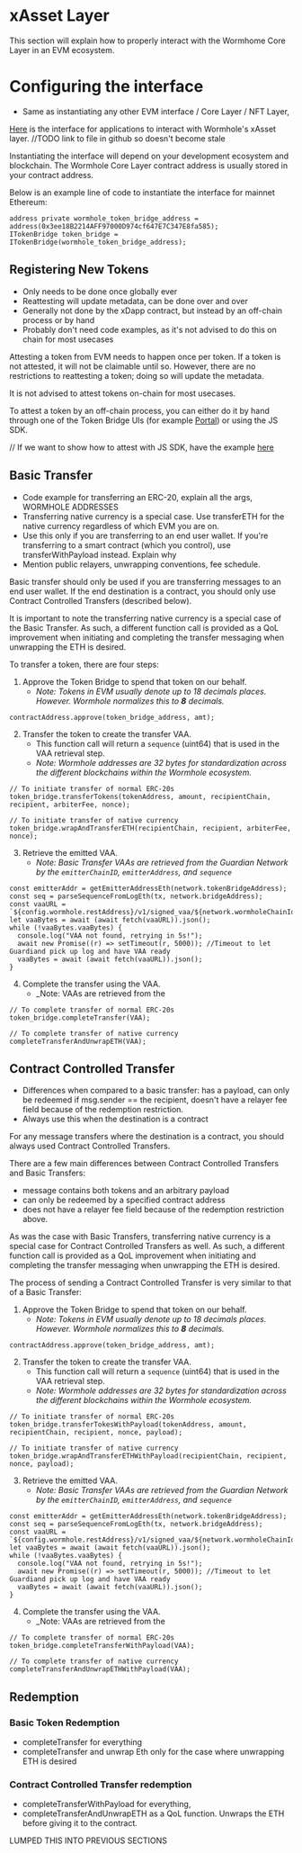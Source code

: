 # xAsset Layer

This section will explain how to properly interact with the Wormhome Core Layer in an EVM ecosystem.

# Configuring the interface

- Same as instantiating any other EVM interface / Core Layer / NFT Layer,

[Here]() is the interface for applications to interact with Wormhole's xAsset layer.
//TODO link to file in github so doesn't become stale

Instantiating the interface will depend on your development ecosystem and blockchain. The Wormhole Core Layer contract address is usually stored in your contract address.

Below is an example line of code to instantiate the interface for mainnet Ethereum:

```
address private wormhole_token_bridge_address = address(0x3ee18B2214AFF97000D974cf647E7C347E8fa585);
ITokenBridge token_bridge = ITokenBridge(wormhole_token_bridge_address);
```

## Registering New Tokens

- Only needs to be done once globally ever
- Reattesting will update metadata, can be done over and over
- Generally not done by the xDapp contract, but instead by an off-chain process or by hand
- Probably don't need code examples, as it's not advised to do this on chain for most usecases

Attesting a token from EVM needs to happen once per token. If a token is not attested, it will not be claimable until so. However, there are no restrictions to reattesting a token; doing so will update the metadata.

It is not advised to attest tokens on-chain for most usecases.

To attest a token by an off-chain process, you can either do it by hand through one of the Token Bridge UIs (for example [Portal](https://www.portalbridge.com/#/transfer)) or using the JS SDK.

// If we want to show how to attest with JS SDK, have the example [here](https://book.wormhole.com/development/portal/evm/attestingToken.html)

## Basic Transfer

- Code example for transferring an ERC-20, explain all the args, WORMHOLE ADDRESSES
- Transferring native currency is a special case. Use transferETH for the native currency regardless of which EVM you are on.
- Use this only if you are transferring to an end user wallet. If you're transferring to a smart contract (which you control), use transferWithPayload instead. Explain why
- Mention public relayers, unwrapping conventions, fee schedule.

Basic transfer should only be used if you are transferring messages to an end user wallet. If the end destination is a contract, you should only use Contract Controlled Transfers (described below). 

It is important to note the transferring native currency is a special case of the Basic Transfer. As such, a different function call is provided as a QoL improvement when initiating and completing the transfer messaging when unwrapping the ETH is desired.

To transfer a token, there are four steps:
1. Approve the Token Bridge to spend that token on our behalf.
    - _Note: Tokens in EVM usually denote up to 18 decimals places. However. Wormhole normalizes this to **8** decimals._ 
```
contractAddress.approve(token_bridge_address, amt);
```
2. Transfer the token to create the transfer VAA.
    - This function call will return a `sequence` (uint64) that is used in the VAA retrieval step.
    - _Note: Wormhole addresses are 32 bytes for standardization across the different blockchains within the Wormhole ecosystem._
```
// To initiate transfer of normal ERC-20s
token_bridge.transferTokens(tokenAddress, amount, recipientChain, recipient, arbiterFee, nonce);

// To initiate transfer of native currency
token_bridge.wrapAndTransferETH(recipientChain, recipient, arbiterFee, nonce); 
```
3. Retrieve the emitted VAA.
    - _Note: Basic Transfer VAAs are retrieved from the Guardian Network by the `emitterChainID`, `emitterAddress`, and `sequence`_
```
const emitterAddr = getEmitterAddressEth(network.tokenBridgeAddress);
const seq = parseSequenceFromLogEth(tx, network.bridgeAddress);
const vaaURL = `${config.wormhole.restAddress}/v1/signed_vaa/${network.wormholeChainId}/${emitterAddr}/${seq}`;
let vaaBytes = await (await fetch(vaaURL)).json();
while (!vaaBytes.vaaBytes) {
  console.log("VAA not found, retrying in 5s!");
  await new Promise((r) => setTimeout(r, 5000)); //Timeout to let Guardiand pick up log and have VAA ready
  vaaBytes = await (await fetch(vaaURL)).json();
}
```

4. Complete the transfer using the VAA.
    - _Note: VAAs are retrieved from the 
```
// To complete transfer of normal ERC-20s
token_bridge.completeTransfer(VAA);

// To complete transfer of native currency
completeTransferAndUnwrapETH(VAA);
```

## Contract Controlled Transfer

- Differences when compared to a basic transfer: has a payload, can only be redeemed if msg.sender == the recipient, doesn't have a relayer fee field because of the redemption restriction.
- Always use this when the destination is a contract

For any message transfers where the destination is a contract, you should always used Contract Controlled Transfers.

There are a few main differences between Contract Controlled Transfers and Basic Transfers:
- message contains both tokens and an arbitrary payload
- can only be redeemed by a specified contract address
- does not have a relayer fee field because of the redemption restriction above.

As was the case with Basic Transfers, transferring native currency is a special case for Contract Controlled Transfers as well. As such, a different function call is provided as a QoL improvement when initiating and completing the transfer messaging when unwrapping the ETH is desired.

The process of sending a Contract Controlled Transfer is very similar to that of a Basic Transfer:
1. Approve the Token Bridge to spend that token on our behalf.
    - _Note: Tokens in EVM usually denote up to 18 decimals places. However. Wormhole normalizes this to **8** decimals._ 
```
contractAddress.approve(token_bridge_address, amt);
```
2. Transfer the token to create the transfer VAA.
    - This function call will return a `sequence` (uint64) that is used in the VAA retrieval step.
    - _Note: Wormhole addresses are 32 bytes for standardization across the different blockchains within the Wormhole ecosystem._
```
// To initiate transfer of normal ERC-20s
token_bridge.transferTokesWithPayload(tokenAddress, amount, recipientChain, recipient, nonce, payload);

// To initiate transfer of native currency
token_bridge.wrapAndTransferETHWithPayload(recipientChain, recipient, nonce, payload); 
```
3. Retrieve the emitted VAA.
    - _Note: Basic Transfer VAAs are retrieved from the Guardian Network by the `emitterChainID`, `emitterAddress`, and `sequence`_
```
const emitterAddr = getEmitterAddressEth(network.tokenBridgeAddress);
const seq = parseSequenceFromLogEth(tx, network.bridgeAddress);
const vaaURL = `${config.wormhole.restAddress}/v1/signed_vaa/${network.wormholeChainId}/${emitterAddr}/${seq}`;
let vaaBytes = await (await fetch(vaaURL)).json();
while (!vaaBytes.vaaBytes) {
  console.log("VAA not found, retrying in 5s!");
  await new Promise((r) => setTimeout(r, 5000)); //Timeout to let Guardiand pick up log and have VAA ready
  vaaBytes = await (await fetch(vaaURL)).json();
}
```

4. Complete the transfer using the VAA.
    - _Note: VAAs are retrieved from the 
```
// To complete transfer of normal ERC-20s
token_bridge.completeTransferWithPayload(VAA);

// To complete transfer of native currency
completeTransferAndUnwrapETHWithPayload(VAA);
```

## Redemption

### Basic Token Redemption

- completeTransfer for everything
- completeTransfer and unwrap Eth only for the case where unwrapping ETH is desired

### Contract Controlled Transfer redemption

- completeTransferWithPayload for everything,
- completeTransferAndUnwrapETH as a QoL function. Unwraps the ETH before giving it to the contract.

LUMPED THIS INTO PREVIOUS SECTIONS

